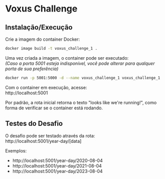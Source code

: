 # Voxus Challenge

## Instalação/Execução
Crie a imagem do container Docker:
```bash
docker image build -t voxus_challenge_1 . 
```
Uma vez criada a imagem, o container pode ser executado:  
_(Caso a porta 5001 esteja indisponível, você pode alterar para qualquer porta de sua preferência)_
```bash
docker run -p 5001:5000 -d --name voxus_challenge_1 voxus_challenge_1
```

Com o container em execução, acesse:  
http://localhost:5001

Por padrão, a rota inicial retorna o texto "looks like we're running!", como forma de verificar se o container está rodando.

## Testes do Desafio
O desafio pode ser testado através da rota:  
http://localhost:5001/year-day/[data]

Exemplos:
- http://localhost:5001/year-day/2020-08-04
- http://localhost:5001/year-day/2021-08-04
- http://localhost:5001/year-day/2023-08-04